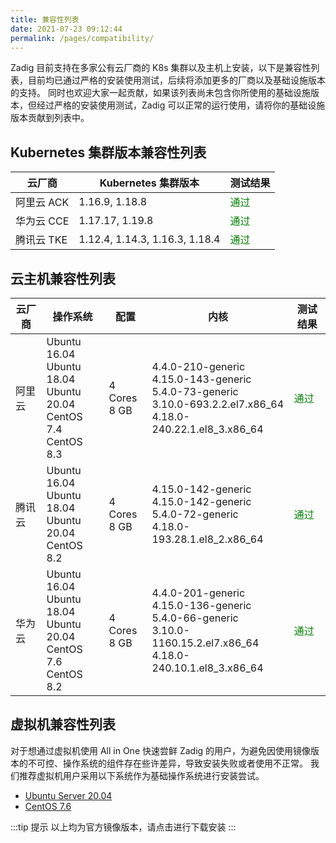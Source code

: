 ```yaml
---
title: 兼容性列表
date: 2021-07-23 09:12:44
permalink: /pages/compatibility/
---
```


Zadig 目前支持在多家公有云厂商的 K8s 集群以及主机上安装，以下是兼容性列表，目前均已通过严格的安装使用测试，后续将添加更多的厂商以及基础设施版本的支持。
同时也欢迎大家一起贡献，如果该列表尚未包含你所使用的基础设施版本，但经过严格的安装使用测试，Zadig 可以正常的运行使用，请将你的基础设施版本贡献到列表中。


## Kubernetes 集群版本兼容性列表


| 云厂商 | Kubernetes 集群版本               | 测试结果 |
|--------|-----------------------------|---------
| 阿里云 ACK | 1.16.9, 1.18.8               | <span style="color:green">通过</span>     | 
| 华为云 CCE | 1.17.17, 1.19.8              | <span style="color:green">通过</span>      | 
| 腾讯云 TKE | 1.12.4, 1.14.3, 1.16.3, 1.18.4 | <span style="color:green">通过</span>      | 


## 云主机兼容性列表

| 云厂商 | 操作系统                                                                         | 配置        | 内核                                                                                                                                                                                                                                                                                                                                                                                                                                                                                                       | 测试结果 |
|--------|----------------------------------------------------------------------------------|-------------|------------------------------------------------------------------------------------------------------------------------------------------------------------------------------------------------------------------------------------------------------------------------------------------------------------------------------------------------------------------------------------------------------------------------------------------------------------------------------------------------------------|----------|
| 阿里云 | Ubuntu 16.04 <br> Ubuntu 18.04 <br> Ubuntu 20.04 <br> CentOS 7.4 <br> CentOS 8.3 | 4 Cores<br>8 GB | 4.4.0-210-generic  <br> 4.15.0-143-generic  <br> 5.4.0-73-generic  <br> 3.10.0-693.2.2.el7.x86_64  <br> 4.18.0-240.22.1.el8_3.x86_64  | <span style="color:green">通过</span>     |
| 腾讯云 | Ubuntu 16.04 <br> Ubuntu 18.04 <br> Ubuntu 20.04 <br> CentOS 8.2                 | 4 Cores<br>8 GB | 4.15.0-142-generic <br> 4.15.0-142-generic  <br> 5.4.0-72-generic <br> 4.18.0-193.28.1.el8_2.x86_64                                                                                            | <span style="color:green">通过</span>     |
| 华为云 | Ubuntu 16.04 <br> Ubuntu 18.04 <br> Ubuntu 20.04 <br> CentOS 7.6 <br> CentOS 8.2 | 4 Cores<br>8 GB | 4.4.0-201-generic  <br> 4.15.0-136-generic  <br> 5.4.0-66-generic <br> 3.10.0-1160.15.2.el7.x86_64 <br> 4.18.0-240.10.1.el8_3.x86_64  | <span style="color:green">通过</span>     |


## 虚拟机兼容性列表

对于想通过虚拟机使用 All in One 快速尝鲜 Zadig 的用户，为避免因使用镜像版本的不可控、操作系统的组件存在些许差异，导致安装失败或者使用不正常。
我们推荐虚拟机用户采用以下系统作为基础操作系统进行安装尝试。

- [Ubuntu Server 20.04](https://releases.ubuntu.com/20.04.2.0/ubuntu-20.04.2-live-server-amd64.iso)
- [CentOS 7.6](http://mirrors.163.com/centos/7/isos/x86_64/CentOS-7-x86_64-Everything-2009.iso)

:::tip 提示
以上均为官方镜像版本，请点击进行下载安装
:::